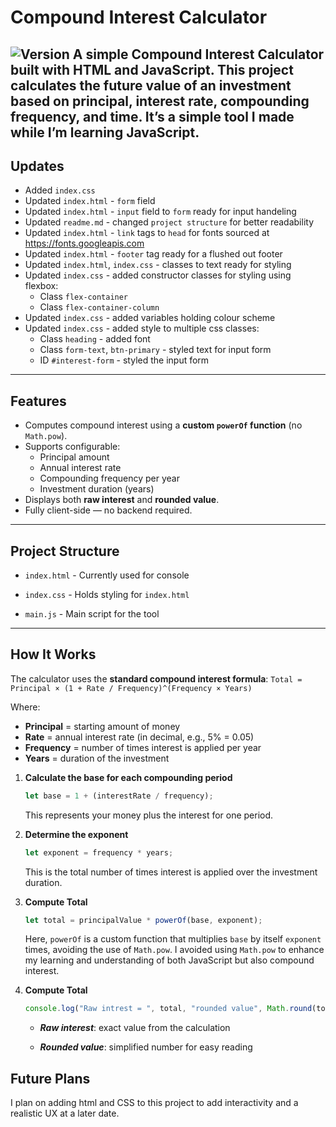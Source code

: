 # Compound Interest Calculator 
![Version](https://img.shields.io/badge/version-1.0.2-blue)
A simple **Compound Interest Calculator** built with HTML and JavaScript. This project calculates the future value of an investment based on principal, interest rate, compounding frequency, and time. It’s a simple tool I made while I’m learning JavaScript.   
---
## Updates

- Added `index.css`
- Updated `index.html` - `form` field 
- Updated `index.html` - `input` field to `form` ready for input handeling
- Updated `readme.md` - changed `project structure` for better readability
- Updated `index.html` - `link` tags to `head` for fonts sourced at https://fonts.googleapis.com
- Updated `index.html` - `footer` tag ready for a flushed out footer 
- Updated `index.html`, `index.css` - classes to text ready for styling 
- Updated `index.css` - added constructor classes for styling using flexbox:
	- Class `flex-container`
	- Class `flex-container-column`
- Updated `index.css` - added variables holding colour scheme
- Updated `index.css` - added style to multiple css classes:
	- Class `heading` - added font
	- Class `form-text`, `btn-primary` - styled text for input form
	- ID `#interest-form` - styled the input form 


---

## Features

- Computes compound interest using a **custom `powerOf` function** (no `Math.pow`).  
- Supports configurable:
	- Principal amount  
    - Annual interest rate  
    - Compounding frequency per year  
    - Investment duration (years)  
- Displays both **raw interest** and **rounded value**.  
- Fully client-side — no backend required.  

---

## Project Structure
- `index.html` - Currently used for console

- `index.css` - Holds styling for `index.html`

- `main.js` - Main script for the tool

---
## How It Works

The calculator uses the **standard compound interest formula**:
`Total = Principal × (1 + Rate / Frequency)^(Frequency × Years)`

Where:  
- **Principal** = starting amount of money  
- **Rate** = annual interest rate (in decimal, e.g., 5% = 0.05)  
- **Frequency** = number of times interest is applied per year  
- **Years** = duration of the investment

1. **Calculate the base for each compounding period**  
    ```javascript
    let base = 1 + (interestRate / frequency);
    ```
	This represents your money plus the interest for one 		period.

2. **Determine the exponent** 
	```javascript
	let exponent = frequency * years;
	```
	This is the total number of times interest is applied over the investment duration.

3. **Compute Total** 
	```javascript
	let total = principalValue * powerOf(base, exponent);
	```
	Here, `powerOf` is a custom function that multiplies `base` by itself `exponent` times, avoiding the use of `Math.pow`. I avoided using `Math.pow` to enhance my learning and understanding of both JavaScript but also compound interest. 

4. **Compute Total** 
	```javascript
	console.log("Raw intrest = ", total, "rounded value", Math.round(total));
	```
	-   ***Raw interest***: exact value from the calculation
    
	-   ***Rounded value***: simplified number for easy reading

## Future Plans

I plan on adding html and CSS to this project to add interactivity and a realistic UX at a later date. 